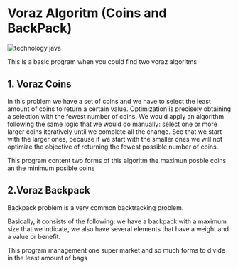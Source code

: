 # Voraz Algoritm (Coins and BackPack)

![technology java](https://img.shields.io/badge/technology-java-green.svg)

This is a basic program when you could find two voraz algoritms 

## 1. Voraz Coins

In this problem we have a set of coins and we have to select the least amount of coins to return a certain value. Optimization is precisely obtaining a selection with the fewest number of coins. We would apply an algorithm following the same logic that we would do manually: select one or more larger coins iteratively until we complete all the change. See that we start with the larger ones, because if we start with the smaller ones we will not optimize the objective of returning the fewest possible number of coins.

This program content two forms of this algoritm  the maximun posble coins  an  the minimum posible coins

## 2.Voraz Backpack 


Backpack problem is a very common backtracking problem.

Basically, it consists of the following: we have a backpack with a maximum size that we indicate, we also have several elements that have a weight and a value or benefit.

This program  management  one super market and so much forms to divide  
in the least amount of bags 
